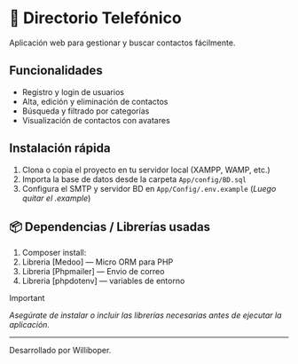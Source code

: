 # 📒 Directorio Telefónico

Aplicación web para gestionar y buscar contactos fácilmente.

## Funcionalidades
- Registro y login de usuarios
- Alta, edición y eliminación de contactos
- Búsqueda y filtrado por categorías
- Visualización de contactos con avatares

## Instalación rápida
1. Clona o copia el proyecto en tu servidor local (XAMPP, WAMP, etc.)
2. Importa la base de datos desde la carpeta `App/config/BD.sql`
3. Configura el SMTP y servidor BD en `App/Config/.env.example` (_Luego quitar el .example_)

## 📦 Dependencias / Librerías usadas
1. Composer install:
2. Libreria [Medoo] — Micro ORM para PHP
3. Libreria [Phpmailer] — Envio de correo
4. Libreria [phpdotenv] — variables de entorno

> [!IMPORTANT]
> _Asegúrate de instalar o incluir las librerías necesarias antes de ejecutar la aplicación._

---
Desarrollado por Williboper.  
